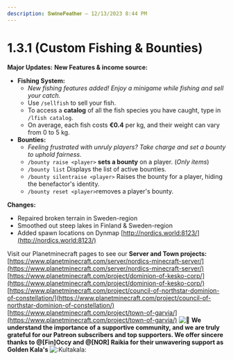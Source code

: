 ```yaml
---
description: 𝐒𝐰𝐢𝐧𝐞𝐅𝐞𝐚𝐭𝐡𝐞𝐫 — 12/13/2023 8:44 PM
---
```


# 1.3.1 (Custom Fishing & Bounties)

**Major Updates:** **New Features & income source:**

* **Fishing System:**&#x20;
  * _New fishing features added! Enjoy a minigame while fishing and sell your catch._
  * Use `/sellfish` to sell your fish.
  * To access a **catalog** of all the fish species you have caught, type in `/lfish catalog`.
  * On average, each fish costs **€0.4** per kg, and their weight can vary from 0 to 5 kg.
* **Bounties:**
  * _Feeling frustrated with unruly players? Take charge and set a bounty to uphold fairness._
  * `/bounty raise <player>` **sets a bounty** on a player. (_Only items_)
  * `/bounty list` Displays the list of active bounties.
  * `/bounty silentraise <player>` Raises the bounty for a player, hiding the benefactor's identity.
  * `/bounty reset <player>`removes a player's bounty.

**Changes:**&#x20;

* Repaired broken terrain in Sweden-region
* Smoothed out steep lakes in Finland & Sweden-region
* Added spawn locations on Dynmap [http://nordics.world:8123/](http://nordics.world:8123/)

Visit our Planetminecraft pages to see our **Server and Town projects:** [https://www.planetminecraft.com/server/nordics-minecraft-server/](https://www.planetminecraft.com/server/nordics-minecraft-server/) [https://www.planetminecraft.com/project/dominion-of-kesko-corp/](https://www.planetminecraft.com/project/dominion-of-kesko-corp/) [https://www.planetminecraft.com/project/council-of-northstar-dominion-of-constellation/](https://www.planetminecraft.com/project/council-of-northstar-dominion-of-constellation/) [https://www.planetminecraft.com/project/town-of-garvia/](https://www.planetminecraft.com/project/town-of-garvia/) ![🙏](https://ptb.discord.com/assets/d1a7e9b36fbcda0d06c7.svg) **We understand the importance of a supportive community, and we are truly grateful for our Patreon subscribers and top supporters. We offer sincere thanks to @\[Fin]Occy and @\[NOR] Raikia for their unwavering support as Golden Kala's** ![:Kultakala:](https://cdn.discordapp.com/emojis/976582854890893322.webp?size=40\&quality=lossless)
